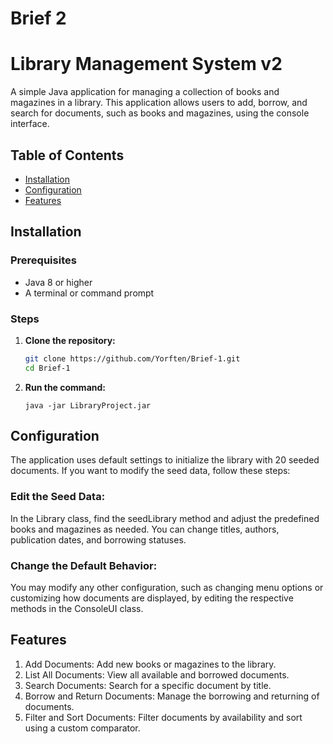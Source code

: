 # Brief 2 
# Library Management System v2

A simple Java application for managing a collection of books and magazines in a library. This application allows users to add, borrow, and search for documents, such as books and magazines, using the console interface.

## Table of Contents

- [Installation](#installation)
- [Configuration](#configuration)
- [Features](#features)

## Installation

### Prerequisites

- Java 8 or higher
- A terminal or command prompt

### Steps

1. **Clone the repository:**

   ```sh
   git clone https://github.com/Yorften/Brief-1.git
   cd Brief-1

2. **Run the command:**
   ```
   java -jar LibraryProject.jar

## Configuration

The application uses default settings to initialize the library with 20 seeded documents. If you want to modify the seed data, follow these steps:

### Edit the Seed Data:

In the Library class, find the seedLibrary method and adjust the predefined books and magazines as needed. You can change titles, authors, publication dates, and borrowing statuses.

### Change the Default Behavior:

You may modify any other configuration, such as changing menu options or customizing how documents are displayed, by editing the respective methods in the ConsoleUI class.


## Features

1. Add Documents: Add new books or magazines to the library.
2. List All Documents: View all available and borrowed documents.
3. Search Documents: Search for a specific document by title.
4. Borrow and Return Documents: Manage the borrowing and returning of documents.
5. Filter and Sort Documents: Filter documents by availability and sort using a custom comparator.